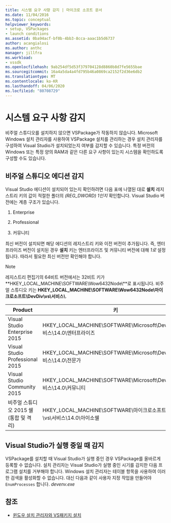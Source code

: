 ```yaml
---
title: 시스템 요구 사항 감지 | 마이크로 소프트 문서
ms.date: 11/04/2016
ms.topic: conceptual
helpviewer_keywords:
- setup, VSPackages
- launch conditions
ms.assetid: 0ba94acf-bf0b-4bb3-8cca-aaac1b5d6737
author: acangialosi
ms.author: anthc
manager: jillfra
ms.workload:
- vssdk
ms.openlocfilehash: 9ab254df5d53f379704128d8860b8d7fe5655bae
ms.sourcegitcommit: 16a4a5da4a4fd795b46a0869ca2152f2d36e6db2
ms.translationtype: MT
ms.contentlocale: ko-KR
ms.lasthandoff: 04/06/2020
ms.locfileid: "80708729"
---
```

# <a name="detect-system-requirements"></a>시스템 요구 사항 감지
비주얼 스튜디오를 설치하지 않으면 VSPackage가 작동하지 않습니다. Microsoft Windows 설치 관리자를 사용하여 VSPackage 설치를 관리하는 경우 설치 관리자를 구성하여 Visual Studio가 설치되었는지 여부를 감지할 수 있습니다. 특정 버전의 Windows 또는 특정 양의 RAM과 같은 다른 요구 사항이 있는지 시스템을 확인하도록 구성할 수도 있습니다.

## <a name="detect-visual-studio-editions"></a>비주얼 스튜디오 에디션 감지
 Visual Studio 에디션이 설치되어 있는지 확인하려면 다음 표에 나열된 대로 **설치** 레지스트리 키의 값이 적절한 폴더의 *(REG_DWORD) 1인지* 확인합니다. Visual Studio 버전에는 계층 구조가 있습니다.

1. Enterprise

2. Professional

3. 커뮤니티

최신 버전이 설치되면 해당 에디션의 레지스트리 키와 이전 버전이 추가됩니다. 즉, 엔터프라이즈 버전이 설치된 경우 **설치** 키는 엔터프라이즈 및 커뮤니티 버전에 대해 *1로* 설정됩니다. 따라서 필요한 최신 버전만 확인해야 합니다.

> [!NOTE]
> 레지스트리 편집기의 64비트 버전에서는 32비트 키가 **HKEY_LOCAL_MACHINE\SOFTWARE\Wow6432Node\\**로 표시됩니다. 비주얼 스튜디오 키는 **HKEY_LOCAL_MACHINE\SOFTWARE\Wow6432Node\마이크로소프트\DevDiv\vs\서비스\\**.

|Product|키|
|-------------|---------|
|Visual Studio Enterprise 2015|HKEY_LOCAL_MACHINE\SOFTWARE\Microsoft\DevDiv\vs\서비스\14.0\엔터프라이즈|
|Visual Studio Professional 2015|HKEY_LOCAL_MACHINE\SOFTWARE\Microsoft\DevDiv\vs\서비스\14.0\전문가|
|Visual Studio Community 2015|HKEY_LOCAL_MACHINE\SOFTWARE\Microsoft\DevDiv\vs\서비스\14.0\커뮤니티|
|비주얼 스튜디오 2015 쉘 (통합 및 격리)|HKEY_LOCAL_MACHINE\SOFTWARE\마이크로소프트\데브디브\vs\서비스\14.0\아이소쉘|

## <a name="detect-when-visual-studio-is-running"></a>Visual Studio가 실행 중일 때 감지
 VSPackage를 설치할 때 Visual Studio가 실행 중인 경우 VSPackage를 올바르게 등록할 수 없습니다. 설치 관리자는 Visual Studio가 실행 중인 시기를 감지한 다음 프로그램 설치를 거부해야 합니다. Windows 설치 관리자는 테이블 항목을 사용하여 이러한 검색을 활성화할 수 없습니다. 대신 다음과 같이 사용자 지정 작업을 만들어야 `EnumProcesses` 합니다. *devenv.exe*

## <a name="see-also"></a>참조
- [윈도우 설치 관리자와 VS패키지 설치](../../extensibility/internals/installing-vspackages-with-windows-installer.md)
